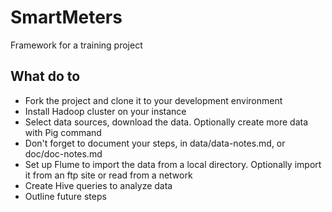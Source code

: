 SmartMeters
===========

Framework for a training project

## What do to

* Fork the project and clone it to your development environment
* Install Hadoop cluster on your instance
* Select data sources, download the data. Optionally create more data with Pig command
* Don't forget to document your steps, in data/data-notes.md, or doc/doc-notes.md
* Set up Flume to import the data from a local directory. Optionally import it from an ftp site or read from a network
* Create Hive queries to analyze data
* Outline future steps

